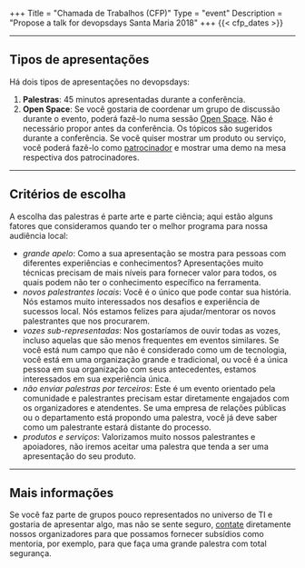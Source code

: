 +++
Title = "Chamada de Trabalhos (CFP)"
Type = "event"
Description = "Propose a talk for devopsdays Santa Maria 2018"
+++
  {{< cfp_dates >}}

<!-- <center>**Link para submissões:** https://www.papercall.io/devopsdayssm2018</center> -->

<hr>

## Tipos de apresentações

Há dois tipos de apresentações no devopsdays:

1. **Palestras**: 45 minutos apresentadas durante a conferência.
2. **Open Space**: Se você gostaria de coordenar um grupo de discussão durante o evento, poderá fazê-lo numa sessão [Open Space](/pages/open-space-format). Não é necessário propor antes da conferência. Os tópicos são sugeridos durante a conferência. Se você quiser mostrar um produto ou serviço, você poderá fazê-lo como [patrocinador](../sponsor) e mostrar uma demo na mesa respectiva dos patrocinadores.

<hr>

## Critérios de escolha

A escolha das palestras é parte arte e parte ciência; aqui estão alguns fatores que consideramos quando ter o melhor programa para nossa audiência local:

- _grande apelo_: Como a sua apresentação se mostra para pessoas com diferentes experiências e conhecimentos? Apresentações muito técnicas precisam de mais níveis para fornecer valor para todos, os quais podem não ter o conhecimento específico na ferramenta.
- _novos palestrantes locais_: Você é o único que pode contar sua história. Nós estamos muito interessados nos desafios e experiência de sucessos local. Nós estamos felizes para ajudar/mentorar os novos palestrantes que nos procurarem.
- _vozes sub-representadas_: Nos gostaríamos de ouvir todas as vozes, incluso aquelas que são menos frequentes em eventos similares. Se você está num campo que não é considerado como um de tecnologia, você está em uma organização grande e tradicional, ou você é a única pessoa em sua organização com seus antecedentes, estamos interessados em sua experiência única.
- _não enviar palestras por terceiros_: Este é um evento orientado pela comunidade e palestrantes precisam estar diretamente engajados com os organizadores e atendentes. Se uma empresa de relações públicas ou o departamento está propondo uma palestra, você já deve saber como um palestrante estará distante do processo.
- _produtos e serviços_: Valorizamos muito nossos palestrantes e apoiadores, não iremos aceitar uma palestra que tenda a ser uma apresentação do seu produto.

<hr>

## Mais informações

Se você faz parte de grupos pouco representados no universo de TI e gostaria de apresentar algo, mas não se sente seguro, [contate](/events/2018-santa-maria/contact) diretamente nossos organizadores para que possamos fornecer subsídios como mentoria, por exemplo, para que faça uma grande palestra com total segurança.
